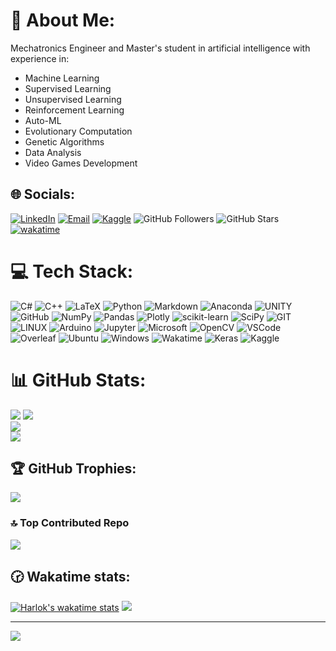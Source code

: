 # 💫 About Me:
Mechatronics Engineer and Master's student in artificial intelligence with experience in:

* Machine Learning
* Supervised Learning
* Unsupervised Learning
* Reinforcement Learning
* Auto-ML
* Evolutionary Computation
* Genetic Algorithms
* Data Analysis
* Video Games Development



## 🌐 Socials:
[![LinkedIn](https://img.shields.io/badge/LinkedIn-%230077B5.svg?style=for-the-badge&logo=linkedin&logoColor=white)](https://linkedin.com/in/raúl-daniel-garcía-ramón-a6417a204)
[![Email](https://img.shields.io/badge/rauld.garcia95@gmail.com-D14836?style=for-the-badge&logo=gmail&logoColor=white&labelColor=101010)](mailto:rauld.garcia95@gmail.com)
[![Kaggle](https://img.shields.io/badge/Kaggle-20BEFF?style=for-the-badge&logo=Kaggle&logoColor=white)](https://www.kaggle.com/raldanielgarcaramn)
![GitHub Followers](https://img.shields.io/github/followers/rauldgarcia?style=for-the-badge)
![GitHub Stars](https://img.shields.io/github/stars/rauldgarcia?style=for-the-badge)
[![wakatime](https://wakatime.com/badge/user/c0aebe9a-7979-4f7b-a2b8-954ee30f2466.svg?style=for-the-badge)](https://wakatime.com/@c0aebe9a-7979-4f7b-a2b8-954ee30f2466)


# 💻 Tech Stack:
![C#](https://img.shields.io/badge/c%23-%23239120.svg?style=for-the-badge&logo=c-sharp&logoColor=white) 
![C++](https://img.shields.io/badge/c++-%2300599C.svg?style=for-the-badge&logo=c%2B%2B&logoColor=white) 
![LaTeX](https://img.shields.io/badge/latex-%23008080.svg?style=for-the-badge&logo=latex&logoColor=white) 
![Python](https://img.shields.io/badge/python-3670A0?style=for-the-badge&logo=python&logoColor=white) 
![Markdown](https://img.shields.io/badge/markdown-%23000000.svg?style=for-the-badge&logo=markdown&logoColor=white) 
![Anaconda](https://img.shields.io/badge/Anaconda-%2344A833.svg?style=for-the-badge&logo=anaconda&logoColor=white) 
![UNITY](https://img.shields.io/badge/Unity-%2320232a.svg?style=for-the-badge&logo=unity&logoColor=white) 
![GitHub](https://img.shields.io/badge/GitHub-%23121011.svg?style=for-the-badge&logo=github&logoColor=white) 
![NumPy](https://img.shields.io/badge/numpy-%23013243.svg?style=for-the-badge&logo=numpy&logoColor=white) 
![Pandas](https://img.shields.io/badge/pandas-%23150458.svg?style=for-the-badge&logo=pandas&logoColor=white) 
![Plotly](https://img.shields.io/badge/Plotly-%233F4F75.svg?style=for-the-badge&logo=plotly&logoColor=white) 
![scikit-learn](https://img.shields.io/badge/scikit--learn-%23F7931E.svg?style=for-the-badge&logo=scikit-learn&logoColor=white) 
![SciPy](https://img.shields.io/badge/SciPy-%230C55A5.svg?style=for-the-badge&logo=scipy&logoColor=%white) 
![GIT](https://img.shields.io/badge/Git-fc6d26?style=for-the-badge&logo=git&logoColor=white) 
![LINUX](https://img.shields.io/badge/Linux-FCC624?style=for-the-badge&logo=linux&logoColor=black) 
![Arduino](https://img.shields.io/badge/-Arduino-00979D?style=for-the-badge&logo=Arduino&logoColor=white) 
![Jupyter](https://img.shields.io/badge/Jupyter-F37626.svg?&style=for-the-badge&logo=Jupyter&logoColor=white) 
![Microsoft](https://img.shields.io/badge/Microsoft-666666?style=for-the-badge&logo=microsoft&logoColor=white) 
![OpenCV](https://img.shields.io/badge/OpenCV-27338e?style=for-the-badge&logo=OpenCV&logoColor=white) 
![VSCode](https://img.shields.io/badge/VSCode-0078D4?style=for-the-badge&logo=visual%20studio%20code&logoColor=white) 
![Overleaf](https://img.shields.io/badge/Overleaf-47A141?style=for-the-badge&logo=Overleaf&logoColor=white) 
![Ubuntu](https://img.shields.io/badge/Ubuntu-E95420?style=for-the-badge&logo=ubuntu&logoColor=white) 
![Windows](https://img.shields.io/badge/Windows-0078D6?style=for-the-badge&logo=windows&logoColor=white) 
![Wakatime](https://img.shields.io/badge/WakaTime-000000?style=for-the-badge&logo=WakaTime&logoColor=white) 
![Keras](https://img.shields.io/badge/Keras-FF0000?style=for-the-badge&logo=keras&logoColor=white)
![Kaggle](https://img.shields.io/badge/Kaggle-20BEFF?style=for-the-badge&logo=Kaggle&logoColor=white)

# 📊 GitHub Stats:
![](https://github-profile-summary-cards.vercel.app/api/cards/profile-details?username=rauldgarcia&theme=onedark)
![](https://github-readme-stats.vercel.app/api?username=rauldgarcia&theme=onedark&hide_border=false&include_all_commits=false&count_private=false)<br/>
![](https://github-readme-streak-stats.herokuapp.com/?user=rauldgarcia&theme=onedark&hide_border=false)<br/>
![](https://github-readme-stats.vercel.app/api/top-langs/?username=rauldgarcia&theme=onedark&hide_border=false&include_all_commits=false&count_private=false&layout=compact)

## 🏆 GitHub Trophies:
![](https://github-profile-trophy.vercel.app/?username=rauldgarcia&theme=onedark&no-frame=false&no-bg=false&margin-w=4)

### 🔝 Top Contributed Repo
![](https://github-contributor-stats.vercel.app/api?username=rauldgarcia&limit=5&theme=onedark&combine_all_yearly_contributions=true)

## 🕝 Wakatime stats:
[![Harlok's wakatime stats](https://github-readme-stats.vercel.app/api/wakatime?username=rauldgarcia&theme=onedark)](https://github.com/anuraghazra/github-readme-stats)
![](https://wakatime.com/share/@rauldgarcia/7d87c47b-f1eb-4c8c-be3c-1a7e5e0d184d.png)

---
[![](https://visitcount.itsvg.in/api?id=rauldgarcia&icon=2&color=12)](https://visitcount.itsvg.in)

<!-- Proudly created with GPRM ( https://gprm.itsvg.in ) -->
